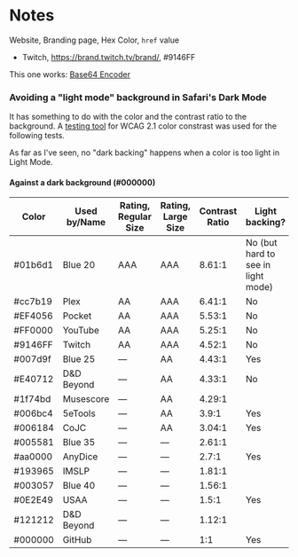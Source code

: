 # Notes

Website, Branding page, Hex Color, `href` value

-   Twitch, <https://brand.twitch.tv/brand/>, #9146FF

This one works: [Base64 Encoder](https://base64.guru/converter/encode/image/svg)

### Avoiding a "light mode" background in Safari's Dark Mode

It has something to do with the color and the contrast ratio to the background. A [testing tool](https://color.a11y.com/?wc3) for WCAG 2.1 color constrast was used for the following tests.

As far as I've seen, no "dark backing" happens when a color is too light in Light Mode.

#### Against a dark background (#000000)

| Color   | Used by/Name | Rating,<br>Regular Size | Rating,<br>Large Size | Contrast Ratio | Light backing?                     |
| ------- | ------------ | ----------------------- | --------------------- | -------------- | ---------------------------------- |
| #01b6d1 | Blue 20      | AAA                     | AAA                   | 8.61:1         | No (but hard to see in light mode) |
| #cc7b19 | Plex         | AA                      | AAA                   | 6.41:1         | No                                 |
| #EF4056 | Pocket       | AA                      | AAA                   | 5.53:1         | No                                 |
| #FF0000 | YouTube      | AA                      | AAA                   | 5.25:1         | No                                 |
| #9146FF | Twitch       | AA                      | AAA                   | 4.52:1         | No                                 |
| #007d9f | Blue 25      | —                       | AA                    | 4.43:1         | Yes                                |
| #E40712 | D&D Beyond   | —                       | AA                    | 4.33:1         | No                                 |
| #1f74bd | Musescore    | —                       | AA                    | 4.29:1         |                                    |
| #006bc4 | 5eTools      | —                       | AA                    | 3.9:1          | Yes                                |
| #006184 | CoJC         | —                       | AA                    | 3.04:1         | Yes                                |
| #005581 | Blue 35      | —                       | —                     | 2.61:1         |                                    |
| #aa0000 | AnyDice      | —                       | —                     | 2.7:1          | Yes                                |
| #193965 | IMSLP        | —                       | —                     | 1.81:1         |                                    |
| #003057 | Blue 40      | —                       | —                     | 1.56:1         |                                    |
| #0E2E49 | USAA         | —                       | —                     | 1.5:1          | Yes                                |
| #121212 | D&D Beyond   | —                       | —                     | 1.12:1         |                                    |
| #000000 | GitHub       | —                       | —                     | 1:1            | Yes                                |
